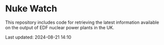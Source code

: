 # Nuke Watch

This repository includes code for retrieving the latest information available on the output of EDF nuclear power plants in the UK.

Last updated: 2024-08-21 14:10